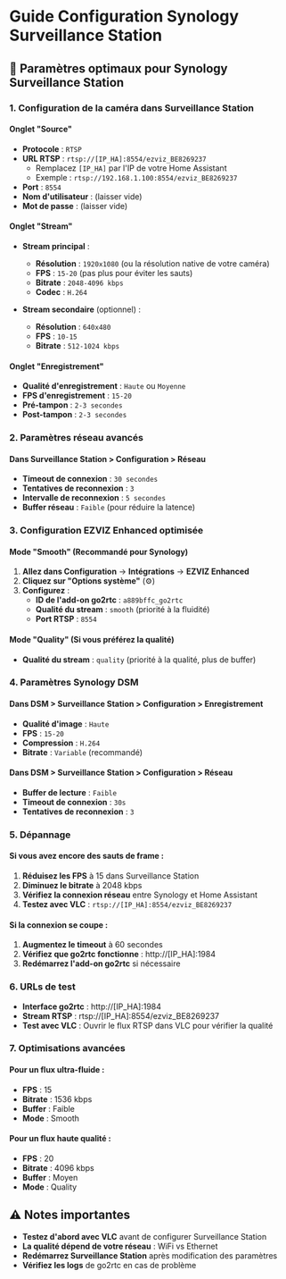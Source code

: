 # Guide Configuration Synology Surveillance Station

## 🎯 Paramètres optimaux pour Synology Surveillance Station

### 1. **Configuration de la caméra dans Surveillance Station**

#### **Onglet "Source"**
- **Protocole** : `RTSP`
- **URL RTSP** : `rtsp://[IP_HA]:8554/ezviz_BE8269237`
  - Remplacez `[IP_HA]` par l'IP de votre Home Assistant
  - Exemple : `rtsp://192.168.1.100:8554/ezviz_BE8269237`
- **Port** : `8554`
- **Nom d'utilisateur** : (laisser vide)
- **Mot de passe** : (laisser vide)

#### **Onglet "Stream"**
- **Stream principal** :
  - **Résolution** : `1920x1080` (ou la résolution native de votre caméra)
  - **FPS** : `15-20` (pas plus pour éviter les sauts)
  - **Bitrate** : `2048-4096 kbps`
  - **Codec** : `H.264`

- **Stream secondaire** (optionnel) :
  - **Résolution** : `640x480`
  - **FPS** : `10-15`
  - **Bitrate** : `512-1024 kbps`

#### **Onglet "Enregistrement"**
- **Qualité d'enregistrement** : `Haute` ou `Moyenne`
- **FPS d'enregistrement** : `15-20`
- **Pré-tampon** : `2-3 secondes`
- **Post-tampon** : `2-3 secondes`

### 2. **Paramètres réseau avancés**

#### **Dans Surveillance Station > Configuration > Réseau**
- **Timeout de connexion** : `30 secondes`
- **Tentatives de reconnexion** : `3`
- **Intervalle de reconnexion** : `5 secondes`
- **Buffer réseau** : `Faible` (pour réduire la latence)

### 3. **Configuration EZVIZ Enhanced optimisée**

#### **Mode "Smooth" (Recommandé pour Synology)**
1. **Allez dans Configuration** → **Intégrations** → **EZVIZ Enhanced**
2. **Cliquez sur "Options système"** (⚙️)
3. **Configurez** :
   - **ID de l'add-on go2rtc** : `a889bffc_go2rtc`
   - **Qualité du stream** : `smooth` (priorité à la fluidité)
   - **Port RTSP** : `8554`

#### **Mode "Quality" (Si vous préférez la qualité)**
- **Qualité du stream** : `quality` (priorité à la qualité, plus de buffer)

### 4. **Paramètres Synology DSM**

#### **Dans DSM > Surveillance Station > Configuration > Enregistrement**
- **Qualité d'image** : `Haute`
- **FPS** : `15-20`
- **Compression** : `H.264`
- **Bitrate** : `Variable` (recommandé)

#### **Dans DSM > Surveillance Station > Configuration > Réseau**
- **Buffer de lecture** : `Faible`
- **Timeout de connexion** : `30s`
- **Tentatives de reconnexion** : `3`

### 5. **Dépannage**

#### **Si vous avez encore des sauts de frame :**
1. **Réduisez les FPS** à 15 dans Surveillance Station
2. **Diminuez le bitrate** à 2048 kbps
3. **Vérifiez la connexion réseau** entre Synology et Home Assistant
4. **Testez avec VLC** : `rtsp://[IP_HA]:8554/ezviz_BE8269237`

#### **Si la connexion se coupe :**
1. **Augmentez le timeout** à 60 secondes
2. **Vérifiez que go2rtc fonctionne** : http://[IP_HA]:1984
3. **Redémarrez l'add-on go2rtc** si nécessaire

### 6. **URLs de test**

- **Interface go2rtc** : http://[IP_HA]:1984
- **Stream RTSP** : rtsp://[IP_HA]:8554/ezviz_BE8269237
- **Test avec VLC** : Ouvrir le flux RTSP dans VLC pour vérifier la qualité

### 7. **Optimisations avancées**

#### **Pour un flux ultra-fluide :**
- **FPS** : 15
- **Bitrate** : 1536 kbps
- **Buffer** : Faible
- **Mode** : Smooth

#### **Pour un flux haute qualité :**
- **FPS** : 20
- **Bitrate** : 4096 kbps
- **Buffer** : Moyen
- **Mode** : Quality

## ⚠️ Notes importantes

- **Testez d'abord avec VLC** avant de configurer Surveillance Station
- **La qualité dépend de votre réseau** : WiFi vs Ethernet
- **Redémarrez Surveillance Station** après modification des paramètres
- **Vérifiez les logs** de go2rtc en cas de problème
